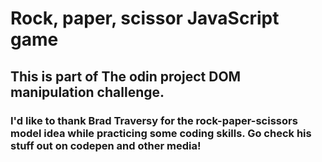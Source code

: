 # Rock, paper, scissor JavaScript game

## This is part of The odin project DOM manipulation challenge.

### I'd like to thank Brad Traversy for the rock-paper-scissors model idea while practicing some coding skills. Go check his stuff out on codepen and other media!